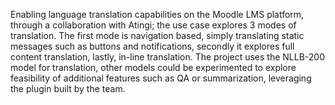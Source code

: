 Enabling language translation capabilities on the Moodle LMS platform, through a collaboration with Atingi; the use case explores 3 modes of translation. The first mode is navigation based, simply translating static messages such as buttons and notifications, secondly it explores full content translation, lastly, in-line translation. The project uses the NLLB-200 model for translation, other models could be experimented to explore feasibility of additional features such as QA or summarization, leveraging the plugin built by the team. 